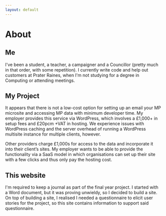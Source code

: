 ```yaml
---
layout: default
---
```


# About

## Me

I've been a student, a teacher, a campaigner and a Councillor (pretty much in that order, with some repetition). I currently write code and help out customers at Prater Raines, when I'm not studying for a degree in Computing or attending meetings.

## My Project

It appears that there is not a low-cost option for setting up an email your MP microsite and accessing MP data with minimum developer time. My employer provides this service via WordPress, which involves a £1,000+ in setup fees and £20pcm +VAT in hosting. We experience issues with WordPress caching and the server overhead of running a WordPress multisite instance for multiple clients, however. 

Other providers charge £1,000s for access to the data and incorporate it into their client’s sites. My employer wants to be able to provide the functionality via a SaaS model in which organisations can set up their site with a few clicks and thus only pay the hosting cost.

## This website

I'm required to keep a journal as part of the final year project. I started with a Word document, but it was proving unwieldy, so I decided to build a site. On top of building a site, I realised I needed a questionnaire to elicit user stories for the project, so this site contains information to support said questionnaire. 
